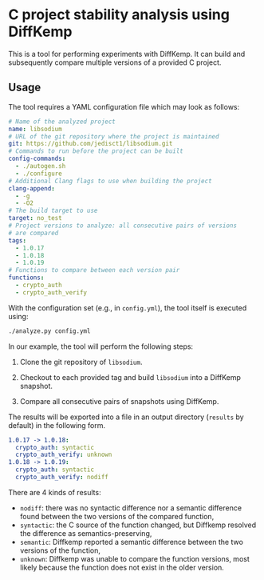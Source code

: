 # C project stability analysis using DiffKemp
This is a tool for performing experiments with DiffKemp.
It can build and subsequently compare multiple versions of a provided C project.

## Usage
The tool requires a YAML configuration file which may look as follows:
```yaml
# Name of the analyzed project
name: libsodium
# URL of the git repository where the project is maintained
git: https://github.com/jedisct1/libsodium.git
# Commands to run before the project can be built
config-commands:
  - ./autogen.sh
  - ./configure
# Additional Clang flags to use when building the project
clang-append:
  - -g
  - -O2
# The build target to use
target: no_test
# Project versions to analyze: all consecutive pairs of versions
# are compared
tags:
  - 1.0.17
  - 1.0.18
  - 1.0.19
# Functions to compare between each version pair
functions:
  - crypto_auth
  - crypto_auth_verify
```

With the configuration set (e.g., in `config.yml`), the tool itself is executed using:
```bash
./analyze.py config.yml
```

In our example, the tool will perform the following steps:

1. Clone the git repository of `libsodium`.

2. Checkout to each provided tag and build `libsodium` into a DiffKemp snapshot.

4. Compare all consecutive pairs of snapshots using DiffKemp.

The results will be exported into a file in an output directory (`results` by default)
in the following form.
```yaml
1.0.17 -> 1.0.18:
  crypto_auth: syntactic
  crypto_auth_verify: unknown
1.0.18 -> 1.0.19:
  crypto_auth: syntactic
  crypto_auth_verify: nodiff
```

There are 4 kinds of results:
- `nodiff`: there was no syntactic difference nor a semantic difference
found between the two versions of the compared function,
- `syntactic`: the C source of the function changed, but Diffkemp
resolved the difference as semantics-preserving,
- `semantic`: Diffkemp reported a semantic difference between the two versions
of the function,
- `unknown`: Diffkemp was unable to compare the function versions, most likely
because the function does not exist in the older version.
